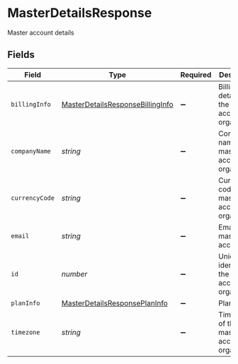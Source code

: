 # MasterDetailsResponse

Master account details


## Fields

| Field                                                                                       | Type                                                                                        | Required                                                                                    | Description                                                                                 |
| ------------------------------------------------------------------------------------------- | ------------------------------------------------------------------------------------------- | ------------------------------------------------------------------------------------------- | ------------------------------------------------------------------------------------------- |
| `billingInfo`                                                                               | [MasterDetailsResponseBillingInfo](../../models/shared/masterdetailsresponsebillinginfo.md) | :heavy_minus_sign:                                                                          | Billing details of the master account organization                                          |
| `companyName`                                                                               | *string*                                                                                    | :heavy_minus_sign:                                                                          | Company name of master account organization                                                 |
| `currencyCode`                                                                              | *string*                                                                                    | :heavy_minus_sign:                                                                          | Currency code of the master account organization                                            |
| `email`                                                                                     | *string*                                                                                    | :heavy_minus_sign:                                                                          | Email id of master account                                                                  |
| `id`                                                                                        | *number*                                                                                    | :heavy_minus_sign:                                                                          | Unique identifier of the master account organization                                        |
| `planInfo`                                                                                  | [MasterDetailsResponsePlanInfo](../../models/shared/masterdetailsresponseplaninfo.md)       | :heavy_minus_sign:                                                                          | Plan details                                                                                |
| `timezone`                                                                                  | *string*                                                                                    | :heavy_minus_sign:                                                                          | Timezone of the master account organization                                                 |